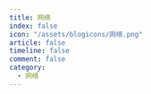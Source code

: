 ```yaml
---
title: 网络
index: false
icon: "/assets/blogicons/网络.png"
article: false
timeline: false
comment: false
category:
  - 网络
---
```


<div class="catalog-display-container">
  <Catalog hideHeading />
</div>
